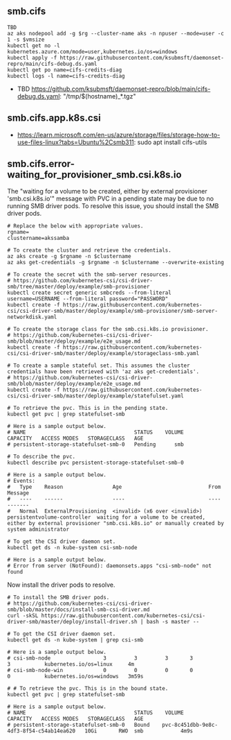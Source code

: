 ## smb.cifs

```
TBD
az aks nodepool add -g $rg --cluster-name aks -n npuser --mode=user -c 1 -s $vmsize
kubectl get no -l kubernetes.azure.com/mode=user,kubernetes.io/os=windows
kubectl apply -f https://raw.githubusercontent.com/ksubmsft/daemonset-repro/main/cifs-debug.ds.yaml
kubectl get po name=cifs-credits-diag
kubectl logs -l name=cifs-credits-diag
```

- TBD https://github.com/ksubmsft/daemonset-repro/blob/main/cifs-debug.ds.yaml: "/tmp/$(hostname)_*.tgz"

## smb.cifs.app.k8s.csi

- https://learn.microsoft.com/en-us/azure/storage/files/storage-how-to-use-files-linux?tabs=Ubuntu%2Csmb311: sudo apt install cifs-utils

## smb.cifs.error-waiting_for_provisioner_smb.csi.k8s.io

The "waiting for a volume to be created, either by external provisioner 'smb.csi.k8s.io'" message with PVC in a pending state may be due to no running SMB driver pods. To resolve this issue, you should install the SMB driver pods.

```
# Replace the below with appropriate values.
rgname=
clustername=akssamba
```

```
# To create the cluster and retrieve the credentials.
az aks create -g $rgname -n $clustername
az aks get-credentials -g $rgname -n $clustername --overwrite-existing

# To create the secret with the smb-server resources. 
# https://github.com/kubernetes-csi/csi-driver-smb/tree/master/deploy/example/smb-provisioner
kubectl create secret generic smbcreds --from-literal username=USERNAME --from-literal password="PASSWORD"
kubectl create -f https://raw.githubusercontent.com/kubernetes-csi/csi-driver-smb/master/deploy/example/smb-provisioner/smb-server-networkdisk.yaml

# To create the storage class for the smb.csi.k8s.io provisioner.
# https://github.com/kubernetes-csi/csi-driver-smb/blob/master/deploy/example/e2e_usage.md
kubectl create -f https://raw.githubusercontent.com/kubernetes-csi/csi-driver-smb/master/deploy/example/storageclass-smb.yaml

# To create a sample stateful set. This assumes the cluster credentials have been retrieved with 'az aks get-credentials'.
# https://github.com/kubernetes-csi/csi-driver-smb/blob/master/deploy/example/e2e_usage.md
kubectl create -f https://raw.githubusercontent.com/kubernetes-csi/csi-driver-smb/master/deploy/example/statefulset.yaml
```

```
# To retrieve the pvc. This is in the pending state.
kubectl get pvc | grep statefulset-smb

# Here is a sample output below.
# NAME                                   STATUS    VOLUME                                     CAPACITY   ACCESS MODES   STORAGECLASS   AGE
# persistent-storage-statefulset-smb-0   Pending	  smb

# To describe the pvc.
kubectl describe pvc persistent-storage-statefulset-smb-0

# Here is a sample output below.
# Events:
#   Type    Reason                Age                            From                         Message
#   ----    ------                ----                           ----                         -------
#   Normal  ExternalProvisioning  <invalid> (x6 over <invalid>)  persistentvolume-controller  waiting for a volume to be created, either by external provisioner "smb.csi.k8s.io" or manually created by system administrator
```

```
# To get the CSI driver daemon set.  
kubectl get ds -n kube-system csi-smb-node

# Here is a sample output below.
# Error from server (NotFound): daemonsets.apps "csi-smb-node" not found
```

Now install the driver pods to resolve.

```
# To install the SMB driver pods.
# https://github.com/kubernetes-csi/csi-driver-smb/blob/master/docs/install-smb-csi-driver.md
curl -skSL https://raw.githubusercontent.com/kubernetes-csi/csi-driver-smb/master/deploy/install-driver.sh | bash -s master --

# To get the CSI driver daemon set.  
kubectl get ds -n kube-system | grep csi-smb

# Here is a sample output below.
# csi-smb-node                 3         3         3       3            3           kubernetes.io/os=linux     4m
# csi-smb-node-win             0         0         0       0            0           kubernetes.io/os=windows   3m59s

# # To retrieve the pvc. This is in the bound state.
kubectl get pvc | grep statefulset-smb

# Here is a sample output below.
# NAME                                   STATUS    VOLUME                                     CAPACITY   ACCESS MODES   STORAGECLASS   AGE
# persistent-storage-statefulset-smb-0   Bound    pvc-8c451dbb-9e8c-4df3-8f54-c54ab14ea620   10Gi       RWO	 smb            4m9s
```
